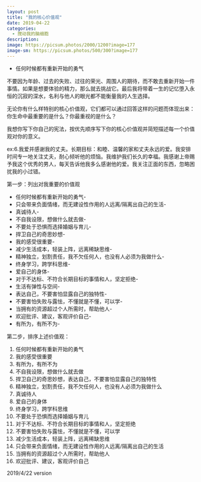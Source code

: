 ```yaml
---
layout: post
title: "我的核心价值观"
date: 2019-04-22
categories:
  - 搅动我的脑细胞
description:
image: https://picsum.photos/2000/1200?image=177
image-sm: https://picsum.photos/500/300?image=177
---
```

<ul>
  <li>任何时候都有重新开始的勇气</li>
</ul>
不要因为年龄、过去的失败、过往的荣光、周围人的期待，而不敢去重新开始一件事情。如果是想要体验的精力，那么就去挑战它。最后我将带着一生的记忆堕入永恒的沉寂的深水，名利与他人的眼光都不能衡量<!--break-->我的人生选择。

无论你有什么样特别的核心价值观，它们都可以通过回答这样的问题而体现出来：你生命中最重要的是什么？你最重视的是什么？

我想你写下你自己的宪法，按优先顺序写下你的核心价值观并简短描述每一个价值观对你的意义。

ex:6.我爱并感谢我的丈夫。长期目标：和睦、温馨的家和丈夫永远的爱。我安排时间专一地关注丈夫，耐心倾听他的烦恼。我维护我们长久的幸福。我感谢上帝赐予我这个优秀的男人，每天告诉他我多么感谢他的爱。我关注正面的东西，忽略困扰我的小过错。

第一步：列出对我重要的价值观
<ul>
    <li>任何时候都有重新开始的勇气-</li>
    <li>只会带来负面情绪，而无建设性作用的人远离/隔离出自己的生活-</li>
    <li>真诚待人-</li>
    <li>不自我设限，想做什么就去做-</li>
    <li>不要处于恐惧而选择婚姻与育儿-</li>
    <li>捍卫自己的奇思妙想-</li>
    <li>我的感受很重要-</li>
    <li>减少生活成本，轻装上阵，远离稀缺思维-</li>
    <li>精神独立，划割责任，我不欠任何人，也没有人必须为我做什么-</li>
    <li>终身学习，跨学科思维-</li>
    <li>爱自己的身体-</li>
    <li>对于不达标、不符合长期目标的事情和人，坚定拒绝-</li>
    <li>生活有弹性与空间-</li>
    <li>表达自己，不要害怕显露自己的独特性-</li>
    <li>不要害怕失败与露怯，不懂就是不懂，可以学-</li>
    <li>当拥有的资源超过个人所需时，帮助他人-</li>
    <li>欢迎批评、建议，客观评价自己-</li>
    <li>有所为，有所不为-</li>
</ul>

第二步，排序上述价值观：

<ol>
    <li>任何时候都有重新开始的勇气</li>
    <li>我的感受很重要</li>
    <li>有所为，有所不为</li>
    <li>不自我设限，想做什么就去做</li>
    <li>捍卫自己的奇思妙想，表达自己，不要害怕显露自己的独特性</li>
    <li>精神独立，划割责任，我不欠任何人，也没有人必须为我做什么</li>
    <li>真诚待人</li>
    <li>爱自己的身体</li>
    <li>终身学习，跨学科思维</li>
    <li>不要处于恐惧而选择婚姻与育儿</li>
    <li>对于不达标、不符合长期目标的事情和人，坚定拒绝</li>
    <li>不要害怕失败与露怯，不懂就是不懂，可以学</li>
    <li>减少生活成本，轻装上阵，远离稀缺思维</li>
    <li>只会带来负面情绪，而无建设性作用的人远离/隔离出自己的生活</li>
    <li>当拥有的资源超过个人所需时，帮助他人</li>
    <li>欢迎批评、建议，客观评价自己</li>
</ol>

2019/4/22 version